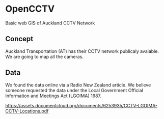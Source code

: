 # OpenCCTV
Basic web GIS of Auckland CCTV Network

## Concept
Auckland Transportation (AT) has their CCTV network publicaly avaiable. We are going to map all the cameras.

## Data
We found the data online via a Radio New Zealand article. We believe someone requested the data under the Local Government Official Information and Meetings Act (LGOIMA) 1987. 

https://assets.documentcloud.org/documents/6253935/CCTV-LGOIMA-CCTV-Locations.pdf